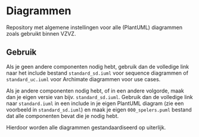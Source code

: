 # Diagrammen

Repository met algemene instellingen voor alle (PlantUML) diagrammen zoals gebruikt binnen VZVZ.

## Gebruik
Als je geen andere componenten nodig hebt, gebruik dan de volledige link naar het include bestand `standard_sd.iuml` voor sequence diagrammen of `standard_uc.iuml` voor Archimate diagrammen voor use cases. 

Als je andere componenten nodig hebt, of in een andere volgorde, 
maak dan je eigen versie van bijv. `standard_sd.iuml`. Gebruik dan de volledige link naar `standard.iuml` in een include in je eigen PlantUML diagram (zie een voorbeeld in `standard_sd.iuml`) en maak je eigen `000_spelers.puml` bestand dat alle componenten bevat die je nodig hebt.

Hierdoor worden alle diagrammen gestandaardiseerd op uiterlijk.
